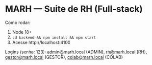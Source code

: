 # MARH — Suite de RH (Full-stack)

Como rodar:
1. Node 18+
2. `cd backend && npm install && npm start`
3. Acesse http://localhost:4100

Logins (senha: 123): admin@marh.local (ADMIN), rh@marh.local (RH), gestor@marh.local (GESTOR), colab@marh.local (COLAB)

